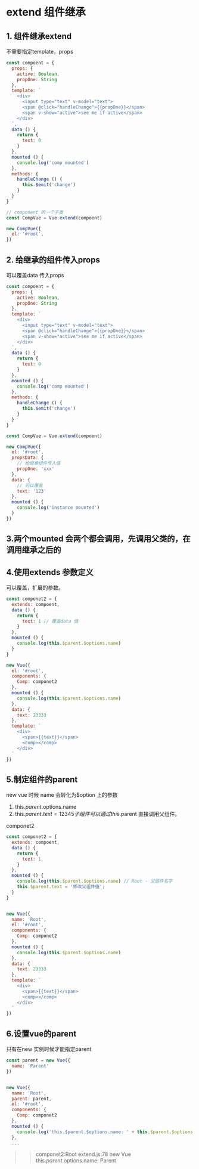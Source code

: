 # extend 组件继承

## 1. 组件继承extend
不需要指定template，props
```javascript
const compoent = {
  props: {
    active: Boolean,
    propOne: String
  },
  template: `
    <div>
      <input type="text" v-model="text">
      <span @click="handleChange">{{propOne}}</span>
      <span v-show="active">see me if active</span>
    </div>
  `,
  data () {
    return {
      text: 0
    }
  },
  mounted () {
    console.log('comp mounted')
  },
  methods: {
    handleChange () {
      this.$emit('change')
    }
  }
}

// component 的一个子类
const CompVue = Vue.extend(compoent)

new CompVue({
  el: '#root',
})

```
## 2. 给继承的组件传入props
可以覆盖data 传入props
```javascript
const compoent = {
  props: {
    active: Boolean,
    propOne: String
  },
  template: `
    <div>
      <input type="text" v-model="text">
      <span @click="handleChange">{{propOne}}</span>
      <span v-show="active">see me if active</span>
    </div>
  `,
  data () {
    return {
      text: 0
    }
  },
  mounted () {
    console.log('comp mounted')
  },
  methods: {
    handleChange () {
      this.$emit('change')
    }
  }
}

const CompVue = Vue.extend(compoent)

new CompVue({
  el: '#root',
  propsData: {
    // 给继承组件传入值
    propOne: 'xxx'
  },
  data: {
    // 可以覆盖
    text: '123'
  },
  mounted () {
    console.log('instance mounted')
  }
})
```

## 3.两个mounted 会两个都会调用，先调用父类的，在调用继承之后的

## 4.使用extends 参数定义
可以覆盖，扩展的参数。
```javascript
const componet2 = {
  extends: compoent,
  data () {
    return {
      text: 1 // 覆盖data 值
    }
  },
  mounted () {
    console.log(this.$parent.$options.name)
  }
}

new Vue({
  el: '#root',
  components: {
    Comp: componet2
  },
  mounted () {
    console.log(this.$parent.$options.name)
  },
  data: {
    text: 23333
  },
  template: `
    <div>
      <span>{{text}}</span>
      <comp></comp>
    </div>
  `
})

```

## 5.制定组件的parent
new vue 时候 name 会转化为$option 上的参数
1. this.$parent.$options.name
2. this.$parent.text = 12345 子组件可以通过this.$parent 直接调用父组件。
   
componet2
```javascript
const componet2 = {
  extends: compoent,
  data () {
    return {
      text: 1
    }
  },
  mounted () {
    console.log(this.$parent.$options.name) // Root - 父组件名字
    this.$parent.text = '修改父组件值';
  }
}


new Vue({
  name: 'Root',
  el: '#root',
  components: {
    Comp: componet2
  },
  mounted () {
    console.log(this.$parent.$options.name)
  },
  data: {
    text: 23333
  },
  template: `
    <div>
      <span>{{text}}</span>
      <comp></comp>
    </div>
  `
})

```

## 6.设置vue的parent
只有在new 实例时候才能指定parent
```javascript
const parent = new Vue({
  name: 'Parent'
})


new Vue({
  name: 'Root',
  parent: parent,
  el: '#root',
  components: {
    Comp: componet2
  },
  mounted () {
    console.log('this.$parent.$options.name: ' + this.$parent.$options.name ) // ==> Parent
  },
  ...

```
>> componet2:Root
>> extend.js:78 new Vue this.$parent.$options.name: Parent
